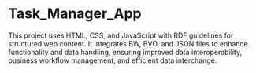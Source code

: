 # Task_Manager_App
This project uses HTML, CSS, and JavaScript with RDF guidelines for structured web content. It integrates BW, BVO, and JSON files to enhance functionality and data handling, ensuring improved data interoperability, business workflow management, and efficient data interchange.
